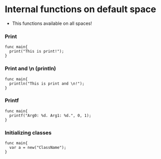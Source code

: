 # Internal functions on default space

* This functions available on all spaces!

### Print
```ysc
func main{
  print("This is print!");
}
```

### Print and \n (println)
```ysc
func main{
  println("This is print and \n!");
}
```

### Printf
```ysc
func main{
  printf("Arg0: %d. Arg1: %d.", 0, 1);
}
```

### Initializing classes
```ysc
func main{
  var a = new("ClassName");
}
```
